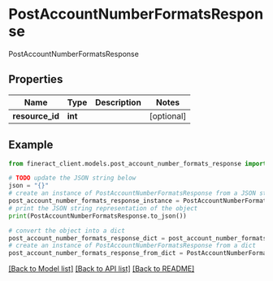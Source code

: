 # PostAccountNumberFormatsResponse

PostAccountNumberFormatsResponse

## Properties

Name | Type | Description | Notes
------------ | ------------- | ------------- | -------------
**resource_id** | **int** |  | [optional] 

## Example

```python
from fineract_client.models.post_account_number_formats_response import PostAccountNumberFormatsResponse

# TODO update the JSON string below
json = "{}"
# create an instance of PostAccountNumberFormatsResponse from a JSON string
post_account_number_formats_response_instance = PostAccountNumberFormatsResponse.from_json(json)
# print the JSON string representation of the object
print(PostAccountNumberFormatsResponse.to_json())

# convert the object into a dict
post_account_number_formats_response_dict = post_account_number_formats_response_instance.to_dict()
# create an instance of PostAccountNumberFormatsResponse from a dict
post_account_number_formats_response_from_dict = PostAccountNumberFormatsResponse.from_dict(post_account_number_formats_response_dict)
```
[[Back to Model list]](../README.md#documentation-for-models) [[Back to API list]](../README.md#documentation-for-api-endpoints) [[Back to README]](../README.md)


